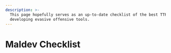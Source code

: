 ```yaml
---
description: >-
  This page hopefully serves as an up-to-date checklist of the best TTP's when
  developing evasive offensive tools.
---
```


# Maldev Checklist

